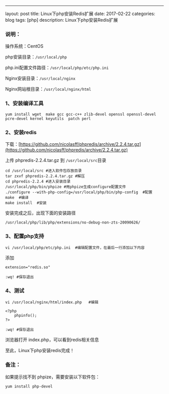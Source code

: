 ---
layout: post
title: Linux下php安装Redis扩展
date: 2017-02-22
categories: blog
tags: [php]
description: Linux下php安装Redis扩展

### 说明：

操作系统：CentOS

php安装目录：`/usr/local/php`

php.ini配置文件路径：`/usr/local/php/etc/php.ini`

Nginx安装目录：`/usr/local/nginx`

Nginx网站根目录：`/usr/local/nginx/html`



### 1、安装编译工具

`yum install wget  make gcc gcc-c++ zlib-devel openssl openssl-devel pcre-devel kernel keyutils  patch perl`

### 2、安装redis

下载：[https://github.com/nicolasff/phpredis/archive/2.2.4.tar.gz](https://github.com/nicolasff/phpredis/archive/2.2.4.tar.gz)

上传 phpredis-2.2.4.tar.gz 到 `/usr/local/src`目录

	cd /usr/local/src #进入软件包存放目录
	tar zxvf phpredis-2.2.4.tar.gz #解压
	cd phpredis-2.2.4 #进入安装目录
	/usr/local/php/bin/phpize #用phpize生成configure配置文件
	./configure --with-php-config=/usr/local/php/bin/php-config  #配置
	make  #编译
	make install  #安装

安装完成之后，出现下面的安装路径

`/usr/local/php/lib/php/extensions/no-debug-non-zts-20090626/`

### 3、配置php支持

    vi /usr/local/php/etc/php.ini  #编辑配置文件，在最后一行添加以下内容

添加

	extension="redis.so"

	:wq! #保存退出

### 4、测试

	vi /usr/local/nginx/html/index.php   #编辑

	<?php
		phpinfo();
	?>

	:wq! #保存退出

浏览器打开 index.php，可以看到redis相关信息

至此，Linux下php安装redis完成！

### 备注：

如果提示找不到 phpize，需要安装以下软件包：

`yum install php-devel  `